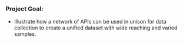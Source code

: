 ### Project Goal:

  * Illustrate how a network of APIs can be used in unison for data collection to create a unified dataset with wide reaching and varied samples.
